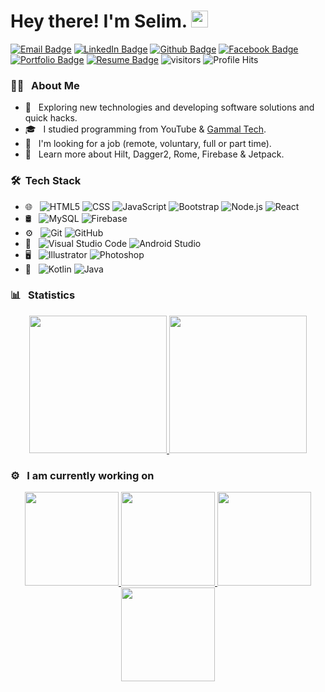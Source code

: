 # Hey there! I'm Selim. <img src="https://user-images.githubusercontent.com/5679180/79618120-0daffb80-80be-11ea-819e-d2b0fa904d07.gif" width="27px"> 

[![Email Badge](https://img.shields.io/badge/-Email-c14438?style=flat-square&logo=Gmail&logoColor=white&link=mailto:selimdawa@gmail.com)](mailto:selimdawa@gmail.com)
[![LinkedIn Badge](https://img.shields.io/badge/-LinkedIn-%230077B5?style=flat-square&logo=linkedin&logoColor=white&link=https://www.linkedin.com/in/selim-dawa-57036b199)](https://www.linkedin.com/in/selim-dawa-57036b199)
[![Github Badge](https://img.shields.io/badge/-Github-232323?style=flat-square&logo=Github&logoColor=white&link=https://www.github.com/selimdawa)](https://www.github.com/selimdawa)
[![Facebook Badge](https://img.shields.io/badge/-Facebook-%231877F2?style=flat-square&logo=Facebook&logoColor=white&link=https://www.facebook.com/profile.php?id=100075460898489)](https://www.facebook.com/profile.php?id=100075460898489)
[![Portfolio Badge](https://img.shields.io/badge/-Portfolio-8a2be2?style=flat-square&labelColor=8a2be2&logo=Webflow&colorColor=white&link=https://selimdawa.wixsite.com/portfolio)](https://selimdawa.wixsite.com/portfolio)
[![Resume Badge](https://img.shields.io/badge/-Resume-626798?style=flat-square&labelColor=626798&logo=Adobe+Acrobat+Reader&logoColor=white&link=https://drive.google.com/file/d/1efgrBmU8S4SB5jIzDRbB8TWZoxWsNWhv/view)](https://drive.google.com/file/d/1efgrBmU8S4SB5jIzDRbB8TWZoxWsNWhv/view)
![visitors](https://visitor-badge.laobi.icu/badge?page_id=selimdawa)
![Profile Hits](https://hits.seeyoufarm.com/api/count/incr/badge.svg?url=https%3A%2F%2Fgithub.com%2Fselimdawa%2F)

<h3> 👨‍💻 &nbsp; About Me </h3>

- 🤔 &nbsp; Exploring new technologies and developing software solutions and quick hacks.
- 🎓 &nbsp; I studied programming from YouTube & [Gammal Tech](https://www.gammal.tech).
- 💼 &nbsp; I'm looking for a job (remote, voluntary, full or part time).
- 🌱 &nbsp; Learn more about Hilt, Dagger2, Rome, Firebase & Jetpack.

<h3> 🛠 &nbsp;Tech Stack</h3>

- 🌐 &nbsp;
  ![HTML5](https://img.shields.io/badge/-HTML5-333333?style=flat&logo=HTML5)
  ![CSS](https://img.shields.io/badge/-CSS-333333?style=flat&logo=CSS3&logoColor=1572B6)
  ![JavaScript](https://img.shields.io/badge/-JavaScript-333333?style=flat&logo=javascript)
  ![Bootstrap](https://img.shields.io/badge/-Bootstrap-333333?style=flat&logo=bootstrap&logoColor=563D7C)
  ![Node.js](https://img.shields.io/badge/-Node.js-333333?style=flat&logo=node.js)
  ![React](https://img.shields.io/badge/-React-333333?style=flat&logo=react)
- 🛢 &nbsp;
  ![MySQL](https://img.shields.io/badge/-MySQL-333333?style=flat&logo=mysql)
  ![Firebase](https://img.shields.io/badge/-Firebase-333333?style=flat&logo=firebase)
- ⚙️ &nbsp;
  ![Git](https://img.shields.io/badge/-Git-333333?style=flat&logo=git)
  ![GitHub](https://img.shields.io/badge/-GitHub-333333?style=flat&logo=github)
- 🔧 &nbsp;
  ![Visual Studio Code](https://img.shields.io/badge/-Visual%20Studio%20Code-333333?style=flat&logo=visual-studio-code&logoColor=007ACC)
  ![Android Studio](https://img.shields.io/badge/-Android%20Studio-333333?style=flat&logo=android-studio)
- 🖥 &nbsp;
  ![Illustrator](https://img.shields.io/badge/-Illustrator-333333?style=flat&logo=adobe-illustrator)
  ![Photoshop](https://img.shields.io/badge/-Photoshop-333333?style=flat&logo=adobe-photoshop)
- 📱 &nbsp;
  ![Kotlin](https://img.shields.io/badge/-Kotlin-333333?style=flat&logo=kotlin)
  ![Java](https://img.shields.io/badge/-Java-333333?style=flat&logo=Java&logoColor=007396)
  
<h3> 📊 &nbsp; Statistics</h3>

<p align="center">
<a href="https://github.com/selimdawa">
  <img height="220em" src="https://github-readme-stats.vercel.app/api?username=selimdawa&show_icons=true&theme=dark#gh-dark-mode-only)](https://github.com/selimdawa/github-readme-stats#gh-dark-mode-only" />
  <img height="220em" src="https://github-readme-stats.vercel.app/api/top-langs/?username=selimdawa&theme=buefy&layout=compact&title_color=fff&icon_color=f9f9f9&text_color=9f9f9f&bg_color=151515" />
</a>
</p>

<h3> ⚙️ &nbsp; I am currently working on</h3>

<p align="center">
<a href="https://github.com/selimdawa">
  <img height="150em" src="https://github-readme-stats.vercel.app/api/pin?username=selimdawa&repo=SimpleAdvancedAppsKotlin&title_color=fff&icon_color=f9f9f9&text_color=9f9f9f&bg_color=151515"/>
  <img height="150em" src="https://github-readme-stats.vercel.app/api/pin?username=selimdawa&repo=BeautyTouchKotlin&title_color=fff&icon_color=f9f9f9&text_color=9f9f9f&bg_color=151515" />
</a>

<a href="https://github.com/selimdawa">
  <img height="150em" src="https://github-readme-stats.vercel.app/api/pin?username=selimdawa&repo=Portfolio&title_color=fff&icon_color=f9f9f9&text_color=9f9f9f&bg_color=151515"/>
 <img height="150em" src="https://github-readme-stats.vercel.app/api/pin?username=selimdawa&repo=LittleBooksKotlin&title_color=fff&icon_color=f9f9f9&text_color=9f9f9f&bg_color=151515"/>
</a>
</p>

